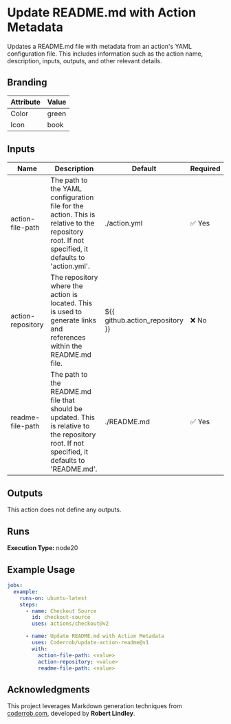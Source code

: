 # Update README.md with Action Metadata

Updates a README.md file with metadata from an action's YAML configuration file.
This includes information such as the action name, description, inputs, outputs,
and other relevant details.

## Branding

| Attribute | Value |
| --------- | ----- |
| Color     | green |
| Icon      | book  |

## Inputs

| Name              | Description                                                                                                                                     | Default                         | Required |
| ----------------- | ----------------------------------------------------------------------------------------------------------------------------------------------- | ------------------------------- | -------- |
| action-file-path  | The path to the YAML configuration file for the action. This is relative to the repository root. If not specified, it defaults to 'action.yml'. | ./action.yml                    | ✅ Yes   |
| action-repository | The repository where the action is located. This is used to generate links and references within the README.md file.                            | ${{ github.action_repository }} | ❌ No    |
| readme-file-path  | The path to the README.md file that should be updated. This is relative to the repository root. If not specified, it defaults to 'README.md'.   | ./README.md                     | ✅ Yes   |

## Outputs

This action does not define any outputs.

## Runs

**Execution Type:** node20

## Example Usage

```yaml
jobs:
  example:
    runs-on: ubuntu-latest
    steps:
      - name: Checkout Source
        id: checkout-source
        uses: actions/checkout@v2

      - name: Update README.md with Action Metadata
        uses: Coderrob/update-action-readme@v1
        with:
          action-file-path: <value>
          action-repository: <value>
          readme-file-path: <value>
```

## Acknowledgments

This project leverages Markdown generation techniques from
[coderrob.com](https://coderrob.com), developed by **Robert Lindley**.

